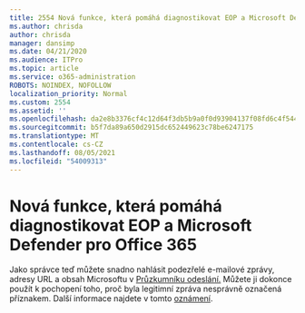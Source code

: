 ```yaml
---
title: 2554 Nová funkce, která pomáhá diagnostikovat EOP a Microsoft Defender pro Office 365
ms.author: chrisda
author: chrisda
manager: dansimp
ms.date: 04/21/2020
ms.audience: ITPro
ms.topic: article
ms.service: o365-administration
ROBOTS: NOINDEX, NOFOLLOW
localization_priority: Normal
ms.custom: 2554
ms.assetid: ''
ms.openlocfilehash: da2e8b3376cf4c12d64f3db5b9a0f0d93904137f08fd6c4f54468954cec3ceda
ms.sourcegitcommit: b5f7da89a650d2915dc652449623c78be6247175
ms.translationtype: MT
ms.contentlocale: cs-CZ
ms.lasthandoff: 08/05/2021
ms.locfileid: "54009313"
---
```

# <a name="new-feature-to-help-diagnose-eop-and-microsoft-defender-for-office-365"></a>Nová funkce, která pomáhá diagnostikovat EOP a Microsoft Defender pro Office 365

Jako správce teď můžete snadno nahlásit podezřelé e-mailové zprávy, adresy URL a obsah Microsoftu v [Průzkumníku odeslání.](https://protection.office.com/reportsubmission) Můžete ji dokonce použít k pochopení toho, proč byla legitimní zpráva nesprávně označená příznakem. Další informace najdete v tomto [oznámení](https://techcommunity.microsoft.com/t5/Security-Privacy-and-Compliance/Empower-security-teams-to-easily-report-suspicious-emails-amp/ba-p/752622).
